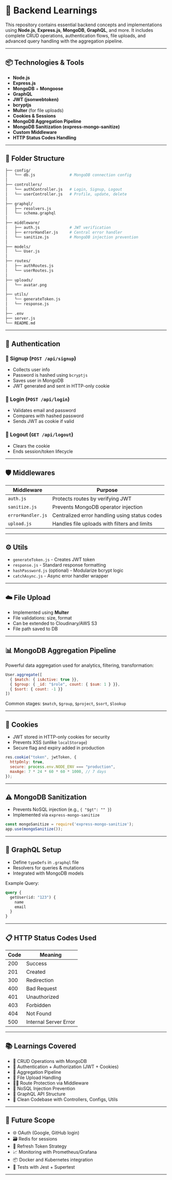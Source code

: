 

# 🚀 Backend Learnings

This repository contains essential backend concepts and implementations using **Node.js**, **Express.js**, **MongoDB**, **GraphQL**, and more. It includes complete CRUD operations, authentication flows, file uploads, and advanced query handling with the aggregation pipeline.

---

## 📦 Technologies & Tools

- **Node.js**
- **Express.js**
- **MongoDB** + **Mongoose**
- **GraphQL**
- **JWT (jsonwebtoken)**
- **bcryptjs**
- **Multer** (for file uploads)
- **Cookies & Sessions**
- **MongoDB Aggregation Pipeline**
- **MongoDB Sanitization (express-mongo-sanitize)**
- **Custom Middleware**
- **HTTP Status Codes Handling**

---

## 📁 Folder Structure

```bash
├── config/
│   └── db.js               # MongoDB connection config
│
├── controllers/
│   └── authController.js   # Login, Signup, Logout
│   └── userController.js   # Profile, update, delete
│
├── graphql/
│   ├── resolvers.js
│   └── schema.graphql
│
├── middleware/
│   ├── auth.js             # JWT verification
│   ├── errorHandler.js     # Central error handler
│   └── sanitize.js         # MongoDB injection prevention
│
├── models/
│   └── User.js
│
├── routes/
│   ├── authRoutes.js
│   └── userRoutes.js
│
├── uploads/
│   └── avatar.png
│
├── utils/
│   └── generateToken.js
│   └── response.js
│
├── .env
├── server.js
└── README.md
```

---

## 🔐 Authentication

### 🔸 Signup (`POST /api/signup`)
- Collects user info
- Password is hashed using `bcryptjs`
- Saves user in MongoDB
- JWT generated and sent in HTTP-only cookie

### 🔸 Login (`POST /api/login`)
- Validates email and password
- Compares with hashed password
- Sends JWT as cookie if valid

### 🔸 Logout (`GET /api/logout`)
- Clears the cookie
- Ends session/token lifecycle

---

## 🛡️ Middlewares

| Middleware        | Purpose                                                  |
|------------------|----------------------------------------------------------|
| `auth.js`         | Protects routes by verifying JWT                         |
| `sanitize.js`     | Prevents MongoDB operator injection                      |
| `errorHandler.js` | Centralized error handling using status codes            |
| `upload.js`       | Handles file uploads with filters and limits             |

---

## ⚙️ Utils

- `generateToken.js` - Creates JWT token
- `response.js` - Standard response formatting
- `hashPassword.js` (optional) - Modularize bcrypt logic
- `catchAsync.js` - Async error handler wrapper

---

## ☁️ File Upload

- Implemented using **Multer**
- File validations: size, format
- Can be extended to Cloudinary/AWS S3
- File path saved to DB

---

## 📊 MongoDB Aggregation Pipeline

Powerful data aggregation used for analytics, filtering, transformation:

```js
User.aggregate([
  { $match: { isActive: true }},
  { $group: { _id: "$role", count: { $sum: 1 } }},
  { $sort: { count: -1 }}
])
```

Common stages: `$match`, `$group`, `$project`, `$sort`, `$lookup`

---

## 🍪 Cookies

- JWT stored in HTTP-only cookies for security
- Prevents XSS (unlike `localStorage`)
- Secure flag and expiry added in production

```js
res.cookie("token", jwtToken, {
  httpOnly: true,
  secure: process.env.NODE_ENV === "production",
  maxAge: 7 * 24 * 60 * 60 * 1000, // 7 days
});
```

---

## ⚠️ MongoDB Sanitization

- Prevents NoSQL injection (e.g., `{ "$gt": "" }`)
- Implemented via `express-mongo-sanitize`

```js
const mongoSanitize = require('express-mongo-sanitize');
app.use(mongoSanitize());
```

---

## 🧪 GraphQL Setup

- Define `typeDefs` in `.graphql` file
- Resolvers for queries & mutations
- Integrated with MongoDB models

Example Query:

```graphql
query {
  getUser(id: "123") {
    name
    email
  }
}
```

---

## 📋 HTTP Status Codes Used

| Code | Meaning               |
|------|------------------------|
| 200  | Success               |
| 201  | Created               |
| 300  | Redirection           |
| 400  | Bad Request           |
| 401  | Unauthorized          |
| 403  | Forbidden             |
| 404  | Not Found             |
| 500  | Internal Server Error |

---

## 📚 Learnings Covered

- 🔁 CRUD Operations with MongoDB
- 🔐 Authentication + Authorization (JWT + Cookies)
- 🧠 Aggregation Pipeline
- 📁 File Upload Handling
- 🕵️‍♂️ Route Protection via Middleware
- 🧼 NoSQL Injection Prevention
- 📡 GraphQL API Structure
- 🧰 Clean Codebase with Controllers, Configs, Utils

---

## 🔮 Future Scope

- 🌐 OAuth (Google, GitHub login)
- 🗃️ Redis for sessions
- 🔁 Refresh Token Strategy
- 📈 Monitoring with Prometheus/Grafana
- 📦 Docker and Kubernetes integration
- 🧪 Tests with Jest + Supertest

---
